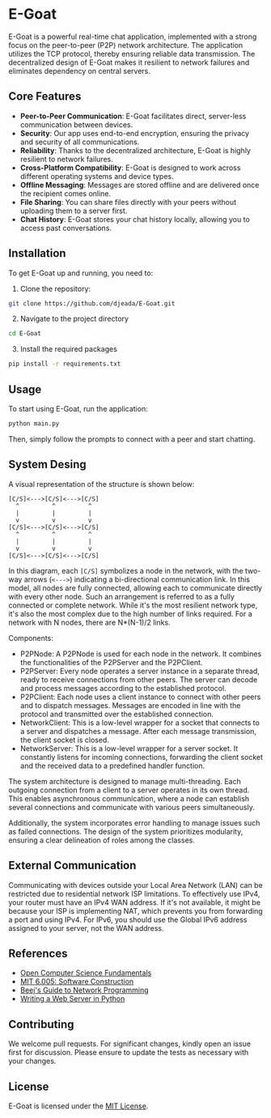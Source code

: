 # E-Goat

E-Goat is a powerful real-time chat application, implemented with a strong focus on the peer-to-peer (P2P) network architecture. The application utilizes the TCP protocol, thereby ensuring reliable data transmission. The decentralized design of E-Goat makes it resilient to network failures and eliminates dependency on central servers.

## Core Features

- **Peer-to-Peer Communication**: E-Goat facilitates direct, server-less communication between devices.
- **Security**: Our app uses end-to-end encryption, ensuring the privacy and security of all communications.
- **Reliability**: Thanks to the decentralized architecture, E-Goat is highly resilient to network failures.
- **Cross-Platform Compatibility**: E-Goat is designed to work across different operating systems and device types.
- **Offline Messaging**: Messages are stored offline and are delivered once the recipient comes online.
- **File Sharing**: You can share files directly with your peers without uploading them to a server first.
- **Chat History**: E-Goat stores your chat history locally, allowing you to access past conversations.

## Installation

To get E-Goat up and running, you need to:

1. Clone the repository:

```bash
git clone https://github.com/djeada/E-Goat.git
```

2. Navigate to the project directory

```bash
cd E-Goat
```

3. Install the required packages

```bash
pip install -r requirements.txt
```

## Usage

To start using E-Goat, run the application:

```bash
python main.py
```

Then, simply follow the prompts to connect with a peer and start chatting.

## System Desing

A visual representation of the structure is shown below:

```
[C/S]<--->[C/S]<--->[C/S]
  ^         ^         ^ 
  |         |         |
  v         v         v
[C/S]<--->[C/S]<--->[C/S]
  ^         ^         ^ 
  |         |         |
  v         v         v
[C/S]<--->[C/S]<--->[C/S]
```

In this diagram, each `[C/S]` symbolizes a node in the network, with the two-way arrows (`<--->`) indicating a bi-directional communication link. In this model, all nodes are fully connected, allowing each to communicate directly with every other node. Such an arrangement is referred to as a fully connected or complete network. While it's the most resilient network type, it's also the most complex due to the high number of links required. For a network with N nodes, there are N*(N-1)/2 links.

Components:

- P2PNode: A P2PNode is used for each node in the network. It combines the functionalities of the P2PServer and the P2PClient.
- P2PServer: Every node operates a server instance in a separate thread, ready to receive connections from other peers. The server can decode and process messages according to the established protocol.
- P2PClient: Each node uses a client instance to connect with other peers and to dispatch messages. Messages are encoded in line with the protocol and transmitted over the established connection.
- NetworkClient: This is a low-level wrapper for a socket that connects to a server and dispatches a message. After each message transmission, the client socket is closed.
- NetworkServer: This is a low-level wrapper for a server socket. It constantly listens for incoming connections, forwarding the client socket and the received data to a predefined handler function.

The system architecture is designed to manage multi-threading. Each outgoing connection from a client to a server operates in its own thread. This enables asynchronous communication, where a node can establish several connections and communicate with various peers simultaneously.

Additionally, the system incorporates error handling to manage issues such as failed connections. The design of the system prioritizes modularity, ensuring a clear delineation of roles among the classes.

## External Communication

Communicating with devices outside your Local Area Network (LAN) can be restricted due to residential network ISP limitations. To effectively use IPv4, your router must have an IPv4 WAN address. If it's not available, it might be because your ISP is implementing NAT, which prevents you from forwarding a port and using IPv4. For IPv6, you should use the Global IPv6 address assigned to your server, not the WAN address.

## References

- [Open Computer Science Fundamentals](https://w3.cs.jmu.edu/kirkpams/OpenCSF/Books/csf/html/)
- [MIT 6.005: Software Construction](http://web.mit.edu/6.005/www/fa15/classes/21-sockets-networking/)
- [Beej's Guide to Network Programming](https://beej.us/guide/bgnet/)
- [Writing a Web Server in Python](https://iximiuz.com/en/posts/writing-web-server-in-python-sockets/)

## Contributing

We welcome pull requests. For significant changes, kindly open an issue first for discussion. Please ensure to update the tests as necessary with your changes.

## License

E-Goat is licensed under the [MIT License](https://choosealicense.com/licenses/mit/).
